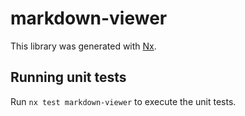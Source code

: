 # markdown-viewer

This library was generated with [Nx](https://nx.dev).

## Running unit tests

Run `nx test markdown-viewer` to execute the unit tests.
